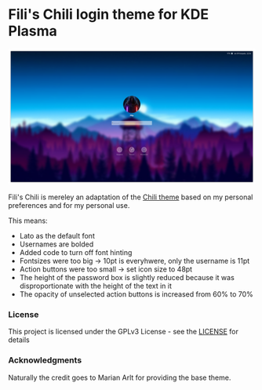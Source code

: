 # Fili's Chili login theme for KDE Plasma

![Screenshot of the theme](preview.png "Preview")

Fili's Chili is mereley an adaptation of the [Chili theme](https://github.com/MarianArlt/kde-plasma-chili) based on my personal preferences and for my personal use.

This means:
- Lato as the default font
- Usernames are bolded
- Added code to turn off font hinting 
- Fontsizes were too big -> 10pt is everyhwere, only the username is 11pt
- Action buttons were too small -> set icon size to 48pt
- The height of the password box is slightly reduced because it was disproportionate with the height of the text in it
- The opacity of unselected action buttons is increased from 60% to 70%
### License

This project is licensed under the GPLv3 License - see the [LICENSE](LICENSE.md) for details

### Acknowledgments

Naturally the credit goes to Marian Arlt for providing the base theme.

